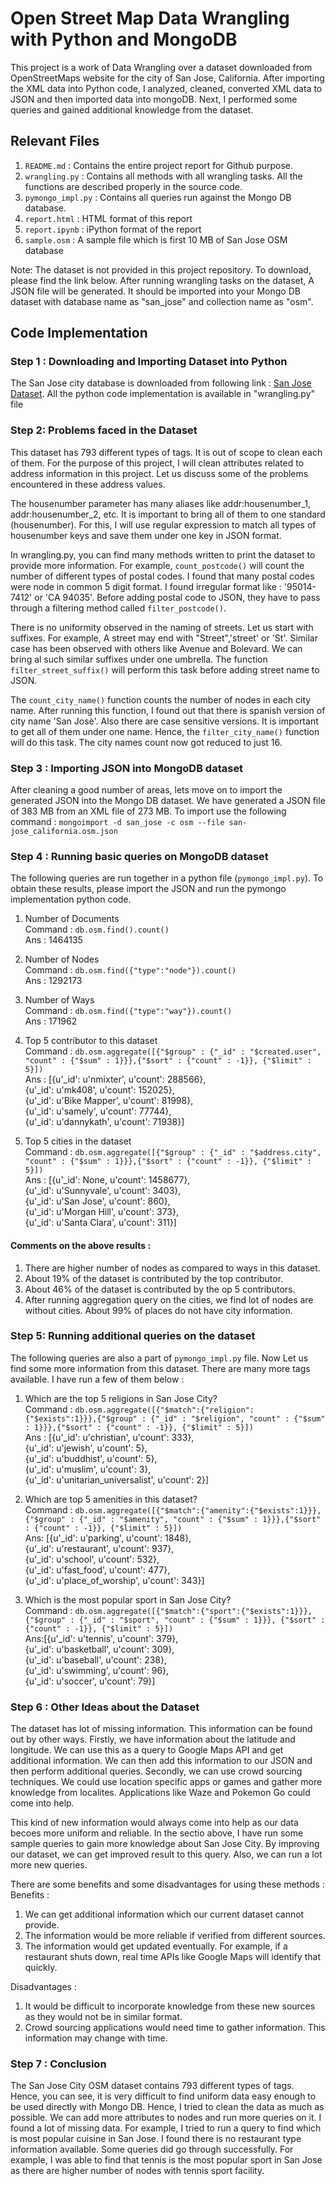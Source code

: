 
# Open Street Map Data Wrangling with Python and MongoDB

This project is a work of Data Wrangling over a dataset downloaded from OpenStreetMaps website for the city of San Jose, California. After importing the XML data into Python code, I analyzed, cleaned, converted XML data to JSON and then imported data into mongoDB. Next, I performed some queries and gained additional knowledge from the dataset.

## Relevant Files
1. ```README.md``` : Contains the entire project report for Github purpose.  
2. ```wrangling.py``` : Contains all methods with all wrangling tasks. All the functions are described properly in the source code.  
3. ```pymongo_impl.py``` : Contains all queries run against the Mongo DB database.  
4. ```report.html``` : HTML format of this report
5. ```report.ipynb``` : iPython format of the report
6. ```sample.osm``` : A sample file which is first 10 MB of San Jose OSM database  

 
Note:  The dataset is not provided in this project repository. To download, please find the link below. After running wrangling tasks on the dataset, A JSON file will be generated. It should be imported into your Mongo DB dataset with database name as "san_jose" and collection name as "osm".

    

## Code Implementation

### Step 1 : Downloading and Importing Dataset into Python

The San Jose city database is downloaded from following link : [San Jose Dataset](https://mapzen.com/data/metro-extracts/metro/san-jose_california/). All the python code implementation is available in "wrangling.py" file

### Step 2: Problems faced in the Dataset

   This dataset has 793 different types of tags. It is out of scope to clean each of them. For the purpose of this project, I will clean attributes related to address information in this project. Let us discuss some of the problems encountered in these address values.
   
   The housenumber parameter has many aliases like addr:housenumber_1, addr:housenumber_2, etc. It is important to bring all of them to one standard (housenumber). For this, I will use regular expression to match all types of housenumber keys and save them under one key in JSON format.

   In wrangling.py, you can find many methods written to print the dataset to provide more information. For example, ```count_postcode()``` will count the number of different types of postal codes. I found that many postal codes were node in common 5 digit format. I found irregular format like : '95014-7412' or 'CA 94035'. Before adding postal code to JSON, they have to pass through a filtering method called ```filter_postcode()```.
   
   There is no uniformity observed in the naming of streets. Let us start with suffixes. For example, A street may end with "Street",'street' or 'St'. Similar case has been observed with others like Avenue and Bolevard. We can bring al such similar suffixes under one umbrella. The function ```filter_street_suffix()``` will perform this task before adding street name to JSON.
   
   The ```count_city_name()``` function counts the number of nodes in each city name. After running this function, I found out that there is spanish version of city name 'San Josè'. Also there are case sensitive versions. It is important to get all of them under one name. Hence, the ```filter_city_name()``` function will do this task. The city names count now got reduced to just 16.

### Step 3 : Importing JSON into MongoDB dataset

After cleaning a good number of areas, lets move on to import the generated JSON into the Mongo DB dataset. We have generated a JSON file of 383 MB from an XML file of 273 MB. To import use the following command : ```mongoimport -d san_jose -c osm --file san-jose_california.osm.json```

### Step 4 : Running basic queries on MongoDB dataset

  The following queries are run together in a python file (```pymongo_impl.py```). To obtain these results, please import the JSON and run the pymongo implementation python code.  
  
  1. Number of Documents  
     Command : ```db.osm.find().count()```  
     Ans : 1464135  
    
  2. Number of Nodes  
    Command : ```db.osm.find({"type":"node"}).count()```  
    Ans : 1292173  
    
  3. Number of Ways  
     Command : ```db.osm.find({"type":"way"}).count()```  
     Ans : 171962  
    
  4. Top 5 contributor to this dataset  
     Command : ```db.osm.aggregate([{"$group" : {"_id" : "$created.user", "count" : {"$sum" : 1}}},{"$sort" : {"count" : -1}}, {"$limit" : 5}])```  
    Ans : [{u'_id': u'nmixter', u'count': 288566},  
 {u'_id': u'mk408', u'count': 152025},  
 {u'_id': u'Bike Mapper', u'count': 81998},  
 {u'_id': u'samely', u'count': 77744},  
 {u'_id': u'dannykath', u'count': 71938}]  
 
  5. Top 5 cities in the dataset  
     Command : ```db.osm.aggregate([{"$group" : {"_id" : "$address.city", "count" : {"$sum" : 1}}},{"$sort" : {"count" : -1}}, {"$limit" : 5}])```  
     Ans : [{u'_id': None, u'count': 1458677},  
 {u'_id': u'Sunnyvale', u'count': 3403},  
 {u'_id': u'San Jose', u'count': 860},  
 {u'_id': u'Morgan Hill', u'count': 373},  
 {u'_id': u'Santa Clara', u'count': 311}]   
 
 
#### Comments on the above results :
 
 
   1.  There are higher number of nodes as compared to ways in this dataset.  
   2.  About 19% of the dataset is contributed by the top contributor.  
   3.  About 46% of the dataset is contributed by the op 5 contributors.  
   4.  After running aggregation query on the cities, we find lot of nodes are without cities. About 99% of places do not have city information.
                 

### Step 5: Running additional queries on the dataset

The following queries are also a part of ```pymongo_impl.py``` file. Now Let us find some more information from this dataset. There are many more tags available. I have run a few of them below :    

1. Which are the top 5 religions in San Jose City?  
    Command : ```db.osm.aggregate([{"$match":{"religion":{"$exists":1}}},{"$group" : {"_id" : "$religion", "count" : {"$sum" : 1}}},{"$sort" : {"count" : -1}}, {"$limit" : 5}])```  
    Ans : [{u'_id': u'christian', u'count': 333},  
              {u'_id': u'jewish', u'count': 5},  
              {u'_id': u'buddhist', u'count': 5},  
              {u'_id': u'muslim', u'count': 3},  
              {u'_id': u'unitarian_universalist', u'count': 2}]  
 
2. Which are top 5 amenities in this dataset?  
    Command : ```db.osm.aggregate([{"$match":{"amenity":{"$exists":1}}},{"$group" : {"_id" : "$amenity", "count" : {"$sum" : 1}}},{"$sort" : {"count" : -1}}, {"$limit" : 5}])```  
    Ans: [{u'_id': u'parking', u'count': 1848},  
 {u'_id': u'restaurant', u'count': 937},    
 {u'_id': u'school', u'count': 532},  
 {u'_id': u'fast_food', u'count': 477},  
 {u'_id': u'place_of_worship', u'count': 343}]  
3. Which is the most popular sport in San Jose City?   
    Command : ```db.osm.aggregate([{"$match":{"sport":{"$exists":1}}},{"$group" : {"_id" : "$sport", "count" : {"$sum" : 1}}},
{"$sort" : {"count" : -1}}, {"$limit" : 5}]) ```  
  Ans:[{u'_id': u'tennis', u'count': 379},  
 {u'_id': u'basketball', u'count': 309},  
 {u'_id': u'baseball', u'count': 238},  
 {u'_id': u'swimming', u'count': 96},  
 {u'_id': u'soccer', u'count': 79}]  

### Step 6 : Other Ideas about the Dataset

The dataset has lot of missing information. This information can be found out by other ways. Firstly, we have information about the latitude and longitude. We can use this as a query to Google Maps API and get additional information. We can then add this information to our JSON and then perform additional queries. Secondly, we can use crowd sourcing techniques. We could use location specific apps or games and gather more knowledge from localites. Applications like Waze and Pokemon Go could come into help. 

This kind of new information would always come into help as our data becoes more uniform and reliable. In the sectio above, I have run some sample queries to gain more knowledge about San Jose City. By improving our dataset, we can get improved result to this query. Also, we can run a lot more new queries.  

There are some benefits and some disadvantages for using these methods :
Benefits :  
  1. We can get additional information which our current dataset cannot provide.  
  2. The information would be more reliable if verified from different sources.
  3. The information would get updated eventually. For example, if a restaurant shuts down, real time APIs like Google Maps will identify that quickly.
  
Disadvantages :  
  1. It would be difficult to incorporate knowledge from these new sources as they would not be in similar format.
  2. Crowd sourcing applications would need time to gather information. This information may change with time.

### Step 7 : Conclusion

 The San Jose City OSM dataset contains 793 different types of tags. Hence, you can see, it is very difficult to find uniform data easy enough to be used directly with Mongo DB. Hence, I tried to clean the data as much as possible. We can add more attributes to nodes and run more queries on it. I found a lot of missing data. For example, I tried to run a query to find which is most popular cuisine in San Jose. I found there is no restaurant type information available. Some queries did go through successfully. For example, I was able to find that tennis is the most popular sport in San Jose as there are higher number of nodes with tennis sport facility.
